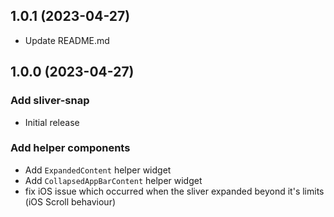 ## 1.0.1 (2023-04-27)
-  Update README.md

## 1.0.0 (2023-04-27)

### Add sliver-snap
- Initial release

### Add helper components

 - Add `ExpandedContent` helper widget
 - Add `CollapsedAppBarContent` helper widget
 - fix iOS issue which occurred when the sliver expanded beyond it's limits (iOS Scroll behaviour)
